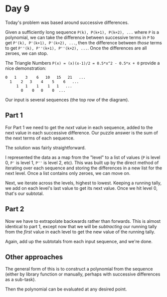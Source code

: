  # Day 9

Today's problem was based around successive differences.

Given a sufficiently long sequence `P(k), P(k+1), P(k+2), ...` where `P` is a polynomial, we can take the difference between successive terms in `P` to get `P'(k), P'(k+1), P'(k+2), ...`, then the difference between *those* terms to get `P''(k), P''(k+1), P''(k+2), ...`. Once the differences are all zeroes, we can stop. 

The Triangle Numbers `P(x) = (x)(x-1)/2 = 0.5*x^2 - 0.5*x + 0` provide a nice demonstration:

    0   1    3    6   10   15   21   ...
      1    2   3    4    5    6   ...
         1   1    1    1   1   ...
           0    0   0    0  ...

Our input is several sequences (the top row of the diagram). 

## Part 1

For Part 1 we need to get the *next* value in each sequence, added to the next value in each successive difference. Our puzzle answer is the sum of the next terms of each sequence. 

The solution was fairly straightforward. 

I represented the data as a map from the "level" to a list of values (`P` is level 0, `P'` is level 1, `P''` is level 2, etc). This was built up by the direct method of iterating over each sequence and storing the differences in a new list for the next level. Once a list contains only zeroes, we can move on. 

Next, we iterate across the levels, highest to lowest. Keeping a running tally, we add on each level's last value to get its next value. Once we hit level 0, that's our subtotal. 

## Part 2

Now we have to extrapolate backwards rather than forwards. This is almost identical to part 1, except now that we will be *subtracting* our running tally from the *first* value in each level to get the new value of the running tally. 

Again, add up the subtotals from each input sequence, and we're done. 


## Other approaches

The general form of this is to construct a polynomial from the sequence (either by library function or manually, perhaps with successive differences as a sub-task). 

Then the polynomial can be evaluated at any desired point. 

